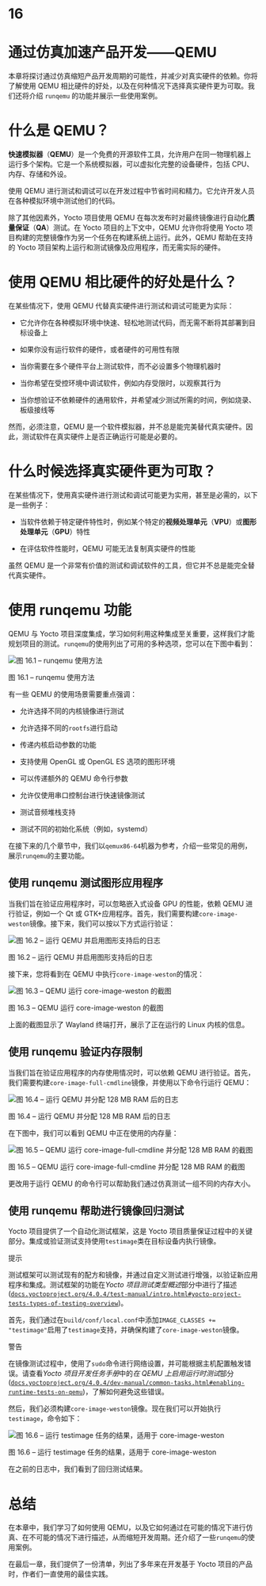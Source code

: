 # 16

# 通过仿真加速产品开发——QEMU

本章将探讨通过仿真缩短产品开发周期的可能性，并减少对真实硬件的依赖。你将了解使用 QEMU 相比硬件的好处，以及在何种情况下选择真实硬件更为可取。我们还将介绍 `runqemu` 的功能并展示一些使用案例。

# 什么是 QEMU？

**快速模拟器**（**QEMU**）是一个免费的开源软件工具，允许用户在同一物理机器上运行多个架构。它是一个系统模拟器，可以虚拟化完整的设备硬件，包括 CPU、内存、存储和外设。

使用 QEMU 进行测试和调试可以在开发过程中节省时间和精力。它允许开发人员在各种模拟环境中测试他们的代码。

除了其他因素外，Yocto 项目使用 QEMU 在每次发布时对最终镜像进行自动化**质量保证**（**QA**）测试。在 Yocto 项目的上下文中，QEMU 允许你将使用 Yocto 项目构建的完整镜像作为另一个任务在构建系统上运行。此外，QEMU 帮助在支持的 Yocto 项目架构上运行和测试镜像及应用程序，而无需实际的硬件。

# 使用 QEMU 相比硬件的好处是什么？

在某些情况下，使用 QEMU 代替真实硬件进行测试和调试可能更为实际：

+   它允许你在各种模拟环境中快速、轻松地测试代码，而无需不断将其部署到目标设备上

+   如果你没有运行软件的硬件，或者硬件的可用性有限

+   当你需要在多个硬件平台上测试软件，而不必设置多个物理机器时

+   当你希望在受控环境中调试软件，例如内存受限时，以观察其行为

+   当你想验证不依赖硬件的通用软件，并希望减少测试所需的时间，例如烧录、板级接线等

然而，必须注意，QEMU 是一个软件模拟器，并不总是能完美替代真实硬件。因此，测试软件在真实硬件上是否正确运行可能是必要的。

# 什么时候选择真实硬件更为可取？

在某些情况下，使用真实硬件进行测试和调试可能更为实用，甚至是必需的，以下是一些例子：

+   当软件依赖于特定硬件特性时，例如某个特定的**视频处理单元**（**VPU**）或**图形处理单元**（**GPU**）特性

+   在评估软件性能时，QEMU 可能无法复制真实硬件的性能

虽然 QEMU 是一个非常有价值的测试和调试软件的工具，但它并不总是能完全替代真实硬件。

# 使用 runqemu 功能

QEMU 与 Yocto 项目深度集成，学习如何利用这种集成至关重要，这样我们才能规划项目的测试。`runqemu`的使用列出了可用的多种选项，您可以在下图中看到：

![图 16.1 – runqemu 使用方法](img/Figure_16.1_B19361.jpg)

图 16.1 – runqemu 使用方法

有一些 QEMU 的使用场景需要重点强调：

+   允许选择不同的内核镜像进行测试

+   允许选择不同的`rootfs`进行启动

+   传递内核启动参数的功能

+   支持使用 OpenGL 或 OpenGL ES 选项的图形环境

+   可以传递额外的 QEMU 命令行参数

+   允许仅使用串口控制台进行快速镜像测试

+   测试音频堆栈支持

+   测试不同的初始化系统（例如，systemd）

在接下来的几个章节中，我们以`qemux86-64`机器为参考，介绍一些常见的用例，展示`runqemu`的主要功能。

## 使用 runqemu 测试图形应用程序

当我们旨在验证应用程序时，可以忽略嵌入式设备 GPU 的性能，依赖 QEMU 进行验证，例如一个 Qt 或 GTK+应用程序。首先，我们需要构建`core-image-weston`镜像。接下来，我们可以按以下方式运行验证：

![图 16.2 – 运行 QEMU 并启用图形支持后的日志](img/Figure_16.2_B19361.jpg)

图 16.2 – 运行 QEMU 并启用图形支持后的日志

接下来，您将看到在 QEMU 中执行`core-image-weston`的情况：

![图 16.3 – QEMU 运行 core-image-weston 的截图](img/Figure_16.3_B19361.jpg)

图 16.3 – QEMU 运行 core-image-weston 的截图

上面的截图显示了 Wayland 终端打开，展示了正在运行的 Linux 内核的信息。

## 使用 runqemu 验证内存限制

当我们旨在验证应用程序的内存使用情况时，可以依赖 QEMU 进行验证。首先，我们需要构建`core-image-full-cmdline`镜像，并使用以下命令行运行 QEMU：

![图 16.4 – 运行 QEMU 并分配 128 MB RAM 后的日志](img/Figure_16.4_B19361.jpg)

图 16.4 – 运行 QEMU 并分配 128 MB RAM 后的日志

在下图中，我们可以看到 QEMU 中正在使用的内存量：

![图 16.5 – QEMU 运行 core-image-full-cmdline 并分配 128 MB RAM 的截图](img/Figure_16.5_B19361.jpg)

图 16.5 – QEMU 运行 core-image-full-cmdline 并分配 128 MB RAM 的截图

更改用于运行 QEMU 的命令行可以帮助我们通过仿真测试一组不同的内存大小。

## 使用 runqemu 帮助进行镜像回归测试

Yocto 项目提供了一个自动化测试框架，这是 Yocto 项目质量保证过程中的关键部分。集成或验证测试支持使用`testimage`类在目标设备内执行镜像。

提示

测试框架可以测试现有的配方和镜像，并通过自定义测试进行增强，以验证新应用程序和集成。测试框架的功能在*Yocto 项目测试类型概述*部分中进行了描述([`docs.yoctoproject.org/4.0.4/test-manual/intro.html#yocto-project-tests-types-of-testing-overview`](https://docs.yoctoproject.org/4.0.4/test-manual/intro.html#yocto-project-tests-types-of-testing-overview))。

首先，我们通过在`build/conf/local.conf`中添加`IMAGE_CLASSES += "testimage"`启用了`testimage`支持，并确保构建了`core-image-weston`镜像。

警告

在镜像测试过程中，使用了`sudo`命令进行网络设置，并可能根据主机配置触发错误。请查看*Yocto 项目开发任务手册*中的*在 QEMU 上启用运行时测试*部分([`docs.yoctoproject.org/4.0.4/dev-manual/common-tasks.html#enabling-runtime-tests-on-qemu`](https://docs.yoctoproject.org/4.0.4/dev-manual/common-tasks.html#enabling-runtime-tests-on-qemu))，了解如何避免这些错误。

然后，我们必须构建`core-image-weston`镜像。现在我们可以开始执行`testimage`，命令如下：

![图 16.6 – 运行 testimage 任务的结果，适用于 core-image-weston](img/Figure_16.6_B19361.jpg)

图 16.6 – 运行 testimage 任务的结果，适用于 core-image-weston

在之前的日志中，我们看到了回归测试结果。

# 总结

在本章中，我们学习了如何使用 QEMU，以及它如何通过在可能的情况下进行仿真、在不可能的情况下进行描述，从而缩短开发周期。还介绍了一些`runqemu`的使用案例。

在最后一章，我们提供了一份清单，列出了多年来在开发基于 Yocto 项目的产品时，作者们一直使用的最佳实践。
